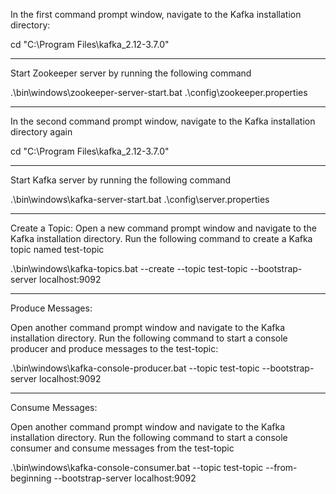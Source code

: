 In the first command prompt window, navigate to the Kafka installation directory:

cd "C:\Program Files\kafka_2.12-3.7.0"
**************************************************************
Start Zookeeper server by running the following command

.\bin\windows\zookeeper-server-start.bat .\config\zookeeper.properties

*******************************************************************
In the second command prompt window, navigate to the Kafka installation directory again

cd "C:\Program Files\kafka_2.12-3.7.0"

*****************************************************************
Start Kafka server by running the following command

.\bin\windows\kafka-server-start.bat .\config\server.properties

********************************************************************
Create a Topic:
Open a new command prompt window and navigate to the Kafka installation directory.
Run the following command to create a Kafka topic named test-topic

.\bin\windows\kafka-topics.bat --create --topic test-topic --bootstrap-server localhost:9092
*****************************************************************
Produce Messages:

Open another command prompt window and navigate to the Kafka installation directory.
Run the following command to start a console producer and produce messages to the test-topic:

.\bin\windows\kafka-console-producer.bat --topic test-topic --bootstrap-server localhost:9092

**********************************************************************
Consume Messages:

Open another command prompt window and navigate to the Kafka installation directory.
Run the following command to start a console consumer and consume messages from the test-topic

.\bin\windows\kafka-console-consumer.bat --topic test-topic --from-beginning --bootstrap-server localhost:9092

